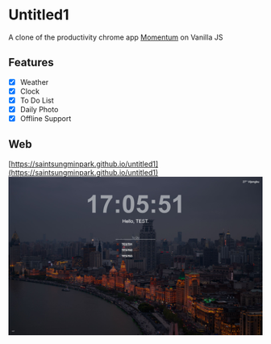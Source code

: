 # Untitled1
A clone of the productivity chrome app [Momentum](https://chrome.google.com/webstore/detail/momentum/laookkfknpbbblfpciffpaejjkokdgca) on Vanilla JS

## Features
- [x] Weather
- [x] Clock
- [x] To Do List
- [x] Daily Photo
- [x] Offline Support

## Web
[https://saintsungminpark.github.io/untitled1](https://saintsungminpark.github.io/untitled1)
![ex_screenshot](screenshot.jpg)
